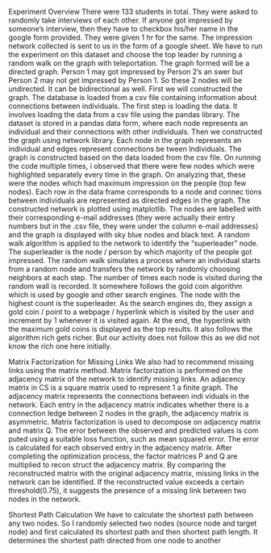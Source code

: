  Experiment Overview
 There were 133 students in total. They were asked to randomly take interviews
 of each other. If anyone got impressed by someone’s interview, then they have
 to checkbox his/her name in the google form provided. They were given 1 hr
 for the same. The impression network collected is sent to us in the form of a
 google sheet. We have to run the experiment on this dataset and choose the top
 leader by running a random walk on the graph with teleportation. The graph
 formed will be a directed graph. Person 1 may got impressed by Person 2’s an
swer but Person 2 may not get impressed by Person 1. So these 2 nodes will be
 undirected. It can be bidirectional as well. First we will constructed the graph.
 The database is loaded from a csv file containing information about connections
 between individuals. The first step is loading the data. It involves loading the
 data from a csv file using the pandas library. The dataset is stored in a pandas
 data form, where each node represents an individual and their connections with
 other individuals. Then we constructed the graph using network library. Each
 node in the graph represents an individual and edges represent connections be
tween Individuals. The graph is constructed based on the data loaded from the
 csv file. On running the code multiple times, i observed that there were few
 nodes which were highlighted separately every time in the graph. On analyzing
 that, these were the nodes which had maximum impression on the people (top
 few nodes). Each row in the data frame corresponds to a node and connec
tions between individuals are represented as directed edges in the graph. The
 constructed network is plotted using matplotlib. The nodes are labelled with
 their corresponding e-mail addresses (they were actually their entry numbers
 but in the .csv file, they were under the column e-mail addresses) and the graph
 is displayed with sky blue nodes and black text. A random walk algorithm is
 applied to the network to identify the “superleader” node. The superleader is
 the node / person by which majority of the people got impressed. The random
 walk simulates a process where an individual starts from a random node and
 transfers the network by randomly choosing neighbors at each step. The number
 of times each node is visited during the random wall is recorded. It somewhere
 follows the gold coin algorithm which is used by google and other search engines.
 The node with the highest count is the superleader. As the search engines do,
 they assign a gold coin / point to a webpage / hyperlink which is visited by the
 user and increment by 1 whenever it is visited again. At the end, the hyperlink
 with the maximum gold coins is displayed as the top results. It also follows the
 algorithm rich gets richer. But our activity does not follow this as we did not
 know the rich one here initially.
 
 Matrix Factorization for Missing Links
 We also had to recommend missing links using the matrix method. Matrix
 factorization is performed on the adjacency matrix of the network to identify
 missing links. An adjacency matrix in CS is a square matrix used to represent
 1
a finite graph. The adjacency matrix represents the connections between indi
viduals in the network. Each entry in the adjacency matrix indicates whether
 there is a connection ledge between 2 nodes in the graph, the adjacency matrix
 is asymmetric. Matrix factorization is used to decompose on adjacency matrix
 and matrix Q. The error between the observed and predicted values is com
puted using a suitable loss function, such as mean squared error. The error is
 calculated for each observed entry in the adjacency matrix. After completing
 the optimization process, the factor matrices P and Q are multiplied to recon
struct the adjacency matrix. By comparing the reconstructed matrix with the
 original adjacency matrix, missing links in the network can be identified. If the
 reconstructed value exceeds a certain threshold(0.75), it suggests the presence
 of a missing link between two nodes in the network.
 
  Shortest Path Calculation
 We have to calculate the shortest path between any two nodes. So I randomly
 selected two nodes (source node and target node) and first calculated its shortest
 path and then shortest path length. It determines the shortest path directed
 from one node to another
